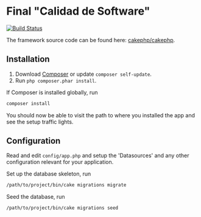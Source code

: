 # Final "Calidad de Software"

[![Build Status](https://travis-ci.org/KacosPro/buses-mayab.svg?branch=master)](https://travis-ci.org/cakephp/app)

The framework source code can be found here: [cakephp/cakephp](https://github.com/cakephp/cakephp).

## Installation

1. Download [Composer](http://getcomposer.org/doc/00-intro.md) or update `composer self-update`.
2. Run `php composer.phar install`.

If Composer is installed globally, run
```bash
composer install
```

You should now be able to visit the path to where you installed the app and see
the setup traffic lights.

## Configuration

Read and edit `config/app.php` and setup the 'Datasources' and any other
configuration relevant for your application.

Set up the database skeleton, run
```bash
/path/to/project/bin/cake migrations migrate
```

Seed the database, run
```bash
/path/to/project/bin/cake migrations seed
```
